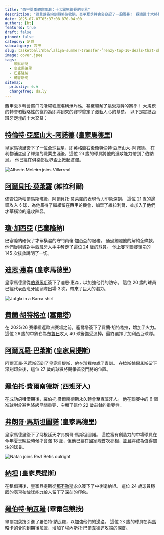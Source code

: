 ```yaml
---
title: "西甲夏季轉會瘋潮：十大震撼聯賽的交易"
description: "從重磅簽約到戰略性收購，西甲夏季轉會窗掀起了一股風暴！ 探索這十大將重新定義西班牙足球格局的交易。"
date: 2025-07-07T05:37:08.870-04:00
authors: [bt]
featured: true
draft: false
pinned: false
category: 足球
subcategory: 西甲
slug: basketball/nba/laliga-summer-transfer-frenzy-top-10-deals-that-shook-the-league
image: cover.jpeg
tags:
  - 頭條新聞
  - 皇家馬德里
  - 巴塞隆納
  - 轉會新聞
sitemap:
  priority: 0.9
  changefreq: daily
---
```


西甲夏季轉會窗口的活躍程度堪稱爆炸性，甚至超越了最受期待的賽季！ 大規模的轉會和戰略性的簽約為即將到來的賽季奠定了激動人心的基礎。 以下是震撼西班牙足壇的十大交易：

## [特倫特·亞歷山大-阿諾德](https://www.flashscore.com/player/alexander-arnold-trent/CEVJy6Bc/) ([皇家馬德里](https://www.flashscore.com/team/real-madrid/W8mj7MDD/))

皇家馬德里簽下了一位全球巨星，即英格蘭右後衛特倫特·亞歷山大-阿諾德。 在利物浦度過了輝煌的職業生涯後，這位 26 歲的球員將他的進攻能力帶到了伯納烏。 他已經在俱樂部世界盃上掀起波瀾。

![Alberto Moleiro joins Villarreal](https://livesport-ott-images.ssl.cdn.cra.cz/r900xfq60/bad73ba8-f133-4dd0-8d63-df16c27d1bd6.jpg)

## [阿爾貝托·莫萊羅](https://www.flashscore.com/player/moleiro-alberto/b5g6gWjn/) (維拉利爾)

儘管拉斯帕爾馬斯降級，阿爾貝托·莫萊羅的表現令人印象深刻。 這位 21 歲的邊鋒攻入 6 球，為他贏得了繼續留在西甲的機會，加盟了維拉利爾，並加入了他們才華橫溢的進攻陣容。

## [瓊·加西亞](https://www.flashscore.com/player/garcia-joan/vuAlEqes/) ([巴塞隆納](https://www.flashscore.com/team/barcelona/SKbpVP5K/))

巴塞隆納確保了才華橫溢的守門員瓊·加西亞的服務。 通過觸發他的解約金條款，他們從同城對手[西班牙人](https://www.flashscore.com/team/espanyol/QFfPdh1J/)手中奪走了這位 24 歲的球員。 他上賽季聯賽領先的 145 次撲救說明了一切。

## [迪恩·惠森](https://www.flashscore.com/player/huijsen-dean/2V3qUZAd/) (皇家馬德里)

皇家馬德里從[伯恩茅斯](https://www.flashscore.com/team/bournemouth/OtpNdwrc/)簽下了迪恩·惠森，以加強他們的防守。 這位 20 歲的球員已經代表西班牙國家隊出場 3 次，帶來了巨大的潛力。

![Jutgla in a Barca shirt](https://livesport-ott-images.ssl.cdn.cra.cz/r900xfq60/c73d51d1-06cd-428a-be34-061d83b970f3.jpg)

## [費蘭·胡特格拉](https://www.flashscore.com/player/jutgla-ferran/Wbz0q867/) ([塞爾塔](https://www.flashscore.com/team/celta-vigo/8pvUZFhf/))

在 2025/26 賽季重返歐洲賽場之前，塞爾塔簽下了費蘭·胡特格拉，增加了火力。 這位 26 歲的中鋒在為[布魯日](https://www.flashscore.com/team/club-brugge/rgTHIK74/)攻入 40 球後備受追捧，最終選擇了加利西亞球隊。

## [阿爾瓦羅·巴萊斯](https://www.flashscore.com/player/valles-alvaro/fk9lRE6p/) ([皇家貝提斯](https://www.flashscore.com/team/betis/vJbTeCGP/))

阿爾瓦羅·巴萊斯回到了皇家貝提斯，他在那裡完成了青訓。 在拉斯帕爾馬斯留下深刻印象後，這位 27 歲的球員將競爭首發門將的位置。

## 羅伯托·費爾南德斯 (西班牙人)

在成功的租借期後，羅伯托·費爾南德斯永久轉會至西班牙人。 他在聯賽中的 6 個進球對於避免降級至關重要，突顯了這位 22 歲前鋒的重要性。

## [弗朗哥·馬斯坦圖諾](https://www.flashscore.com/player/mastantuono-franco/tpBPaidM/) (皇家馬德里)

皇家馬德里簽下了阿根廷天才弗朗哥·馬斯坦圖諾。 這位富有創造力的中場球員在今年夏天晚些時候才會滿 18 歲，但他已經在國家隊首次亮相，並且將成為值得關注的球員。

![Natan joins Real Betis outright](https://livesport-ott-images.ssl.cdn.cra.cz/r900xfq60/132439c4-1e4d-49b4-ab9f-668240d46b6b.jpg)

## [納坦](https://www.flashscore.com/player/natan/dpUJtnsM/) (皇家貝提斯)

在租借期後，皇家貝提斯從[那不勒斯](https://www.flashscore.com/team/napoli/69Dxbc61/)永久簽下了中後衛納坦。 這位 24 歲球員穩固的表現和控球能力給人留下了深刻的印象。

## [羅伯特·納瓦羅](https://www.flashscore.com/player/navarro-robert/6k2jV1mo/) (畢爾包競技)

畢爾包競技引進了羅伯特·納瓦羅，以加強他們的邊路。 這位 23 歲的球員在與[馬略卡](https://www.flashscore.com/team/mallorca/4jDQxrbf/)的合約到期後加盟，增加了埃內斯托·巴爾韋德進攻端的深度。